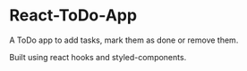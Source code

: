 # React-ToDo-App
A ToDo app to add tasks, mark them as done or remove them.

Built using react hooks and styled-components.
